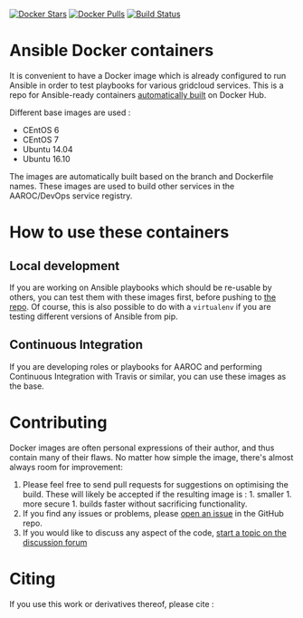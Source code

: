 [![Docker Stars](https://img.shields.io/docker/stars/aaroc/ansiblecontainer.svg?maxAge=2592000?style=plastic)](https://hub.docker.com/r/aaroc/ansiblecontainer/)
[![Docker Pulls](https://img.shields.io/docker/pulls/aaroc/ansiblecontainer.svg?maxAge=2592000?style=plastic)](https://hub.docker.com/r/aaroc/ansiblecontainer/)
[![Build Status](https://travis-ci.org/AAROC/AnsibleContainer.svg?branch=master)](https://travis-ci.org/AAROC/AnsibleContainer)

# Ansible Docker containers

It is convenient to have a Docker image which is already configured to run Ansible in order to test playbooks for various gridcloud services. This is a repo for Ansible-ready containers [automatically built](https://hub.docker.com/r/aaroc/ansiblecontainer) on Docker Hub.

Different base images are used :

  * CEntOS 6
  * CEntOS 7
  * Ubuntu 14.04
  * Ubuntu 16.10

The images are automatically built based on the branch and Dockerfile names. These images are used to build other services in the AAROC/DevOps service registry.

# How to use these containers

## Local development

If you are working on Ansible playbooks which should be re-usable by others, you can test them with these images first, before pushing to [the repo](https://github.com/AAOC/DevOps). Of course, this is  also possible to do with a `virtualenv` if you are testing different versions of Ansible from pip.

## Continuous Integration

If you are developing roles or playbooks for AAROC and performing Continuous Integration with Travis or similar, you can use these images as the base.

# Contributing

Docker images are often personal expressions of their author, and thus contain many of their flaws.
No matter how simple the image, there's almost always room for improvement:

  1. Please feel free to send pull requests for suggestions on optimising the build. These will likely be accepted if the resulting image is :
    1. smaller
    1. more secure
    1. builds faster
    without sacrificing functionality.
  1. If you find any issues or problems, please [open an issue](https://github.com/AAROC/AnsibleContainer/issues/new) in the GitHub repo.
  1. If you would like to discuss any aspect of the code, [start a topic on the discussion forum](https://discourse.sci-gaia.eu)

# Citing
<!-- awaiting DOI -->
If you use  this work or derivatives thereof, please cite :
